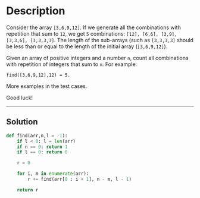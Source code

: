 # Description

Consider the array `[3,6,9,12]`. If we generate all the combinations with repetition that sum to `12`, we get `5` combinations: `[12], [6,6], [3,9], [3,3,6], [3,3,3,3]`. The length of the sub-arrays (such as `[3,3,3,3]` should be less than or equal to the length of the initial array (`[3,6,9,12]`).

Given an array of positive integers and a number `n`, count all combinations with repetition of integers that sum to `n`. For example:

```
find([3,6,9,12],12) = 5.
```

More examples in the test cases.

Good luck!

---

## Solution

```py
def find(arr,n,l = -1):
    if l < 0: l = len(arr)
    if n == 0: return 1
    if l == 0: return 0

    r = 0

    for i, m in enumerate(arr):
        r += find(arr[0 : i + 1], n - m, l - 1)

    return r
```
